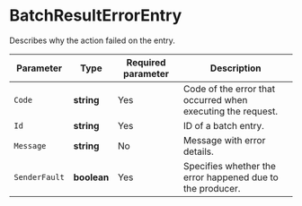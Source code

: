 # BatchResultErrorEntry

Describes why the action failed on the entry.

| Parameter | Type | Required parameter | Description |
| ----- | ----- | ----- | ----- |
| `Code` | **string** | Yes | Code of the error that occurred when executing the request. |
| `Id` | **string** | Yes | ID of a batch entry. |
| `Message` | **string** | No | Message with error details. |
| `SenderFault` | **boolean** | Yes | Specifies whether the error happened due to the producer. |

